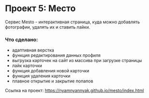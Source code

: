 # Проект 5: Место

Сервис Mesto - интерактивная страница, куда можно добавлять фотографии, удалять их и ставить лайки.


### Что сделано: 
* адаптивная верстка
* функция редактирования данных профиля
* выгрузка карточек на сайт из массива при загрузке страницы
* лайк карточки
* функция добавления новой карточки
* функция удаления карточки
* плавное открытие и закрытие попапов


Ссылка на проект: https://nyamnyannyak.github.io/mesto/index.html